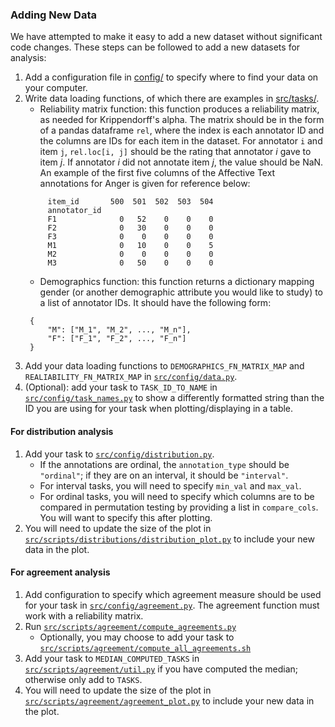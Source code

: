 ### Adding New Data

We have attempted to make it easy to add a new dataset without significant code changes. These steps can be followed to add a new datasets for analysis:

1. Add a configuration file in [config/](../config/) to specify where to find your data on your computer.
2. Write data loading functions, of which there are examples in [src/tasks/](../src/tasks/). 
   * Reliability matrix function: this function produces a reliability matrix, as needed for Krippendorff's alpha. The matrix should be in the form of a pandas dataframe `rel`, where the index is each annotator ID and the columns are IDs for each item in the dataset. For annotator `i` and item `j`, `rel.loc[i, j]` should be the rating that annotator _i_ gave to item _j_. If annotator _i_ did not annotate item _j_, the value should be NaN.  
   An example of the first five columns of the Affective Text annotations for Anger is given for reference below:
   ```
        item_id       500  501  502  503  504
        annotator_id                         
        F1              0   52    0    0    0
        F2              0   30    0    0    0
        F3              0    0    0    0    0
        M1              0   10    0    0    5
        M2              0    0    0    0    0
        M3              0   50    0    0    0
   ```
   * Demographics function: this function returns a dictionary mapping gender (or another demographic attribute you would like to study) to a list of annotator IDs. It should have the following form:
   ```
    {
        "M": ["M_1", "M_2", ..., "M_n"],
        "F": ["F_1", "F_2", ..., "F_n"]
    }
   ```
3. Add your data loading functions to `DEMOGRAPHICS_FN_MATRIX_MAP` and `REALIABILITY_FN_MATRIX_MAP` in [`src/config/data.py`](../src/config/data.py).
4. (Optional): add your task to `TASK_ID_TO_NAME` in [`src/config/task_names.py`](../src/config/task_names.py) to show a differently formatted string than the ID you are using for your task when plotting/displaying in a table.

#### For distribution analysis
1. Add your task to [`src/config/distribution.py`](../src/config/distribution.py).
   * If the annotations are ordinal, the `annotation_type` should be `"ordinal"`; if they are on an interval, it should be `"interval"`.
   * For interval tasks, you will need to specify `min_val` and `max_val`.
   * For ordinal tasks, you will need to specify which columns are to be compared in permutation testing by providing a list in `compare_cols`. You will want to specify this after plotting.
2. You will need to update the size of the plot in [`src/scripts/distributions/distribution_plot.py`](../src/scripts/distributions/distribution_plot.py) to include your new data in the plot.
 
#### For agreement analysis
1. Add configuration to specify which agreement measure should be used for your task in [`src/config/agreement.py`](../src/config/agreement.py). The agreement function must work with a reliability matrix.
2. Run [`src/scripts/agreement/compute_agreements.py`](../src/scripts/agreement/compute_agreements.py)
   * Optionally, you may choose to add your task to [`src/scripts/agreement/compute_all_agreements.sh`](../src/scripts/agreement/compute_all_agreements.sh)
3. Add your task to `MEDIAN_COMPUTED_TASKS` in [`src/scripts/agreement/util.py`](../src/scripts/agreement/util.py) if you have computed the median; otherwise only add to `TASKS`.
4. You will need to update the size of the plot in [`src/scripts/agreement/agreement_plot.py`](../src/scripts/agreement/agreement_plot.py) to include your new data in the plot.
